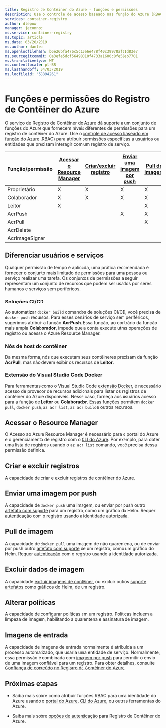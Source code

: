 ```yaml
---
title: Registro de Contêiner do Azure - funções e permissões
description: Use o controle de acesso baseado nas função do Azure (RBAC) e o gerenciamento de identidades e acesso (IAM) para fornecer permissões refinadas a recursos em um registro de contêiner do Azure.
services: container-registry
author: dlepow
manager: jeconnoc
ms.service: container-registry
ms.topic: article
ms.date: 03/20/2019
ms.author: danlep
ms.openlocfilehash: b6e26bfa476c5c13e6e478f40c39978af61d83e7
ms.sourcegitcommit: 0a3efe5dcf56498010f4733a1600c8fe51eb7701
ms.translationtype: MT
ms.contentlocale: pt-BR
ms.lasthandoff: 04/03/2019
ms.locfileid: "58894261"
---
```

# <a name="azure-container-registry-roles-and-permissions"></a>Funções e permissões do Registro de Contêiner do Azure

O serviço de Registro de Contêiner do Azure dá suporte a um conjunto de funções do Azure que fornecem níveis diferentes de permissões para um registro de contêiner do Azure. Use o [controle de acesso baseado em função do Azure](../role-based-access-control/index.yml) (RBAC) para atribuir permissões específicas a usuários ou entidades que precisam interagir com um registro de serviço.

| Função/permissão       | [Acessar o Resource Manager](#access-resource-manager) | [Criar/excluir registro](#create-and-delete-registry) | [Enviar uma imagem por push](#push-image) | [Pull de imagem](#pull-image) | [Excluir dados de imagem](#delete-image-data) | [Alterar políticas](#change-policies) |   [Imagens de entrada](#sign-images)  |
| ---------| --------- | --------- | --------- | --------- | --------- | --------- | --------- |
| Proprietário | X | X | X | X | X | X |  |  
| Colaborador | X | X | X |  X | X | X |  |  
| Leitor | X |  |  | X |  |  |  |
| AcrPush |  |  | X | X | |  |  |  
| AcrPull |  |  |  | X |  |  |  |  
| AcrDelete |  |  |  |  | X |  |  |
| AcrImageSigner |  |  |  |  |  |  | X |

## <a name="differentiate-users-and-services"></a>Diferenciar usuários e serviços

Qualquer permissão de tempo é aplicada, uma prática recomendada é fornecer o conjunto mais limitado de permissões para uma pessoa ou serviço realizar uma tarefa. Os conjuntos de permissões a seguir representam um conjunto de recursos que podem ser usados por seres humanos e serviços sem periféricos.

### <a name="cicd-solutions"></a>Soluções CI/CD

Ao automatizar `docker build` comandos de soluções CI/CD, você precisa de `docker push` recursos. Para esses cenários de serviço sem periféricos, sugerimos atribuir a função **AcrPush**. Essa função, ao contrário da função mais ampla **Colaborador**, impede que a conta execute utras operações de registro ou acesse o Azure Resource Manager.

### <a name="container-host-nodes"></a>Nós de host do contêiner

Da mesma forma, nós que executam seus contêineres precisam da função **AcrPull**, mas não devem exibir os recursos de **Leitor**.

### <a name="visual-studio-code-docker-extension"></a>Extensão do Visual Studio Code Docker

Para ferramentas como o Visual Studio Code [extensão Docker](https://code.visualstudio.com/docs/azure/docker), é necessário acesso de provedor de recursos adicionais para listar os registros de contêiner do Azure disponíveis. Nesse caso, forneça aos usuários acesso para a função de **Leitor** ou **Colaborador**. Essas funções permitem `docker pull`, `docker push`, `az acr list`, `az acr build`e outros recursos. 

## <a name="access-resource-manager"></a>Acessar o Resource Manager

O Acesso ao Azure Resource Manager é necessário para o portal do Azure e o gerenciamento de registro com o [CLI do Azure](/cli/azure/). Por exemplo, para obter uma lista de registros usando o `az acr list` comando, você precisa dessa permissão definida. 

## <a name="create-and-delete-registry"></a>Criar e excluir registros

A capacidade de criar e excluir registros de contêiner do Azure.

## <a name="push-image"></a>Enviar uma imagem por push

A capacidade de `docker push` uma imagem, ou enviar por push outro [artefato com suporte](container-registry-image-formats.md) para um registro, como um gráfico do Helm. Requer [autenticação](container-registry-authentication.md) com o registro usando a identidade autorizada. 

## <a name="pull-image"></a>Pull de imagem

A capacidade de `docker pull` uma imagem de não quarentena, ou de enviar por push outro [artefato com suporte](container-registry-image-formats.md) de um registro, como um gráfico do Helm. Requer [autenticação](container-registry-authentication.md) com o registro usando a identidade autorizada.

## <a name="delete-image-data"></a>Excluir dados de imagem

A capacidade [excluir imagens de contêiner](container-registry-delete.md), ou excluir outros [suporte artefatos](container-registry-image-formats.md) como gráficos do Helm, de um registro.

## <a name="change-policies"></a>Alterar políticas

A capacidade de configurar políticas em um registro. Políticas incluem a limpeza de imagem, habilitando a quarentena e assinatura de imagem.

## <a name="sign-images"></a>Imagens de entrada

A capacidade de imagens de entrada normalmente é atribuída a um processo automatizado, que usaria uma entidade de serviço. Normalmente, essa permissão é combinada com [imagem por push](#push-image) para permitir o envio de uma imagem confiável para um registro. Para obter detalhes, consulte [Confiança de conteúdo no Registro de Contêiner do Azure](container-registry-content-trust.md).

## <a name="next-steps"></a>Próximas etapas

* Saiba mais sobre como atribuir funções RBAC para uma identidade do Azure usando o [portal do Azure](../role-based-access-control/role-assignments-portal.md), [CLI do Azure](../role-based-access-control/role-assignments-cli.md), ou outras ferramentas do Azure.

* Saiba mais sobre [opções de autenticação](container-registry-authentication.md) para Registro de Contêiner do Azure.
